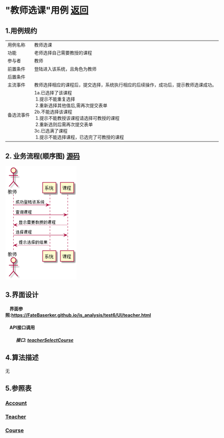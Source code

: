 # "教师选课"用例 <a href="https://github.com/FateBerserker/is_analysis/tree/master/test6">返回</a>
## 1.用例规约
<table cellspacing="0" style="width:900px;">
<tr>
	<td>用例名称</td>
	<td>教师选课</td>	
</tr>
<tr>
	<td>功能</td>
	<td>老师选择自己需要教授的课程</td>	
</tr>
<tr>
	<td>参与者</td>
	<td>教师</td>	
</tr>
<tr>
	<td>前置条件</td>
	<td>登陆进入该系统，且角色为教师</td>	
</tr>
<tr>
	<td>后置条件</td>
	<td></td>	
</tr>
<tr>
	<td>主流事件</td>
	<td>
	教师选择相应的课程后，提交选择，系统执行相应的后续操作，成功后，提示教师选课成功。
	</td>	
</tr>
<tr>
	<td>备选流事件</td>
	<td>
		1a.已选择了该课程 <br> 
		 &nbsp;1.提示不能重复选择 <br>    
		 &nbsp;2.重新选择其他值后,需再次提交表单 <br>	
		2b.不能选择该课程<br>
		 &nbsp;1.提示不能教授该课程请选择可教授的课程 <br>    
		 &nbsp;2.重新选则后需再次提交表单 <br> 
		3c.已选满了课程 <br>
		 &nbsp;1.提示不能选择课程，已选完了可教授的课程
	</td>	
</tr>
	
</table>		


## 2. 业务流程(顺序图)  <a href="../teacherSelectCourse.puml">源码</a>

<img src="../images/teacherSelectCourse.png"/>


## 3.界面设计
#### &nbsp;&nbsp;&nbsp;&nbsp;界面参照:<a href="https://FateBaserker.github.io/is_analysis/test6/UI/teacher.html">https://FateBaserker.github.io/is_analysis/test6/UI/teacher.html</a>
#### &nbsp;&nbsp;&nbsp;&nbsp;API接口调用
##### &nbsp;&nbsp;&nbsp;&nbsp;&nbsp;&nbsp;&nbsp;&nbsp;&nbsp;&nbsp;接口: <a href="../接口/teacherSelectCourse.md">teacherSelectCourse</a>

## 4.算法描述
无

## 5.参照表
### <a href="../数据库表设计.md#account">Account</a>
### <a href="../数据库表设计.md#teacher">Teacher</a>
### <a href="../数据库表设计.md#course">Course</a>

